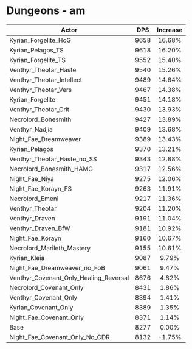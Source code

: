 # Dungeons - am
| Actor | DPS | Increase |
|---|:---:|:---:|
|Kyrian_Forgelite_HoG|9658|16.68%|
|Kyrian_Pelagos_TS|9618|16.20%|
|Kyrian_Forgelite_TS|9552|15.40%|
|Venthyr_Theotar_Haste|9540|15.26%|
|Venthyr_Theotar_Intellect|9489|14.64%|
|Venthyr_Theotar_Vers|9467|14.38%|
|Kyrian_Forgelite|9451|14.18%|
|Venthyr_Theotar_Crit|9430|13.93%|
|Necrolord_Bonesmith|9427|13.89%|
|Venthyr_Nadjia|9409|13.68%|
|Night_Fae_Dreamweaver|9389|13.43%|
|Kyrian_Pelagos|9370|13.21%|
|Venthyr_Theotar_Haste_no_SS|9343|12.88%|
|Necrolord_Bonesmith_HAMG|9317|12.56%|
|Night_Fae_Niya|9275|12.06%|
|Night_Fae_Korayn_FS|9263|11.91%|
|Necrolord_Emeni|9217|11.36%|
|Venthyr_Theotar|9204|11.20%|
|Venthyr_Draven|9191|11.04%|
|Venthyr_Draven_BfW|9181|10.92%|
|Night_Fae_Korayn|9160|10.67%|
|Necrolord_Marileth_Mastery|9155|10.61%|
|Kyrian_Kleia|9087|9.79%|
|Night_Fae_Dreamweaver_no_FoB|9061|9.47%|
|Venthyr_Covenant_Only_Healing_Reversal|8676|4.82%|
|Necrolord_Covenant_Only|8431|1.86%|
|Venthyr_Covenant_Only|8394|1.41%|
|Kyrian_Covenant_Only|8389|1.35%|
|Night_Fae_Covenant_Only|8371|1.14%|
|Base|8277|0.00%|
|Night_Fae_Covenant_Only_No_CDR|8132|-1.75%|
